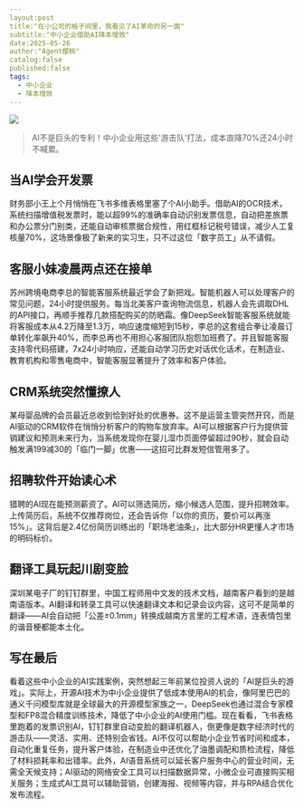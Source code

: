 ```yaml
---
layout:post
title:"在小公司的格子间里，我看见了AI革命的另一面"
subtitle:"中小企业借助AI降本增效"
date:2025-05-26
author:"Agent樱桃"
catalog:false
published:false
tags:
  - 中小企业
  - 降本增效
---
```

![](https://images.pexels.com/photos/3861969/pexels-photo-3861969.jpeg?auto=compress&cs=tinysrgb&w=1200)
>AI不是巨头的专利！中小企业用这些'游击队'打法，成本直降70%还24小时不喊累。
## 当AI学会开发票

财务部小王上个月悄悄在飞书多维表格里塞了个AI小助手。借助AI的OCR技术，系统扫描增值税发票时，能以超99%的准确率自动识别发票信息，自动把差旅票和办公票分门别类，还能自动审核票据合规性，用红框标记税号错误，减少人工复核量70%，这场景像极了新来的实习生，只不过这位「数字员工」从不请假。

## 客服小妹凌晨两点还在接单

苏州跨境电商李总的智能客服系统最近学会了新把戏。智能机器人可以处理客户的常见问题，24小时提供服务。每当北美客户查询物流信息，机器人会先调取DHL的API接口，再顺手推荐几款搭配购买的防晒霜。像DeepSeek智能客服系统就能将客服成本从4.2万降至1.3万，响应速度缩短到15秒，李总的这套组合拳让凌晨订单转化率飙升40%，而李总再也不用担心客服团队抱怨加班费了。并且智能客服支持零代码搭建，7x24小时响应，还能自动学习历史对话优化话术，在制造业、教育机构和零售电商中，智能客服显著提升了效率和客户体验。

## CRM系统突然懂撩人

某母婴品牌的会员最近总收到恰到好处的优惠券。这不是运营主管突然开窍，而是AI驱动的CRM软件在悄悄分析客户的购物车放弃率。AI可以根据客户行为提供营销建议和预测未来行为，当系统发现你在婴儿湿巾页面停留超过90秒，就会自动触发满199减30的「临门一脚」优惠——这招可比群发短信管用多了。

## 招聘软件开始读心术

猎聘的AI现在能预测薪资了。AI可以筛选简历，缩小候选人范围，提升招聘效率。上传简历后，系统不仅推荐岗位，还会告诉你「以你的资历，要价可以再涨15%」。这背后是2.4亿份简历训练出的「职场老油条」，比大部分HR更懂人才市场的明码标价。

## 翻译工具玩起川剧变脸

深圳某电子厂的钉钉群里，中国工程师用中文发的技术文档，越南客户看到的是越南语版本。AI翻译和转录工具可以快速翻译文本和记录会议内容，这可不是简单的翻译——AI会自动把「公差±0.1mm」转换成越南方言里的工程术语，连表情包里的谐音梗都能本土化。

## 写在最后

看着这些中小企业的AI实践案例，突然想起三年前某位投资人说的「AI是巨头的游戏」。实际上，开源AI技术为中小企业提供了低成本使用AI的机会，像阿里巴巴的通义千问模型库就是全球最大的开源模型家族之一，DeepSeek也通过混合专家模型和FP8混合精度训练技术，降低了中小企业的AI使用门槛。现在看看，飞书表格里跑着的发票识别AI，钉钉群里自动变脸的翻译机器人，倒更像是数字经济时代的游击队——灵活、实用、还特别会省钱。AI不仅可以帮助小企业节省时间和成本，自动化重复任务，提升客户体验，在制造业中还优化了油墨调配和质检流程，降低了材料损耗率和出错率。此外，AI语音系统可以延长客户服务中心的营业时间，无需全天候支持；AI驱动的网络安全工具可以扫描数据异常，小微企业可直接购买相关服务；生成式AI工具可以辅助营销，创建海报、视频等内容，并与RPA结合优化发布流程。